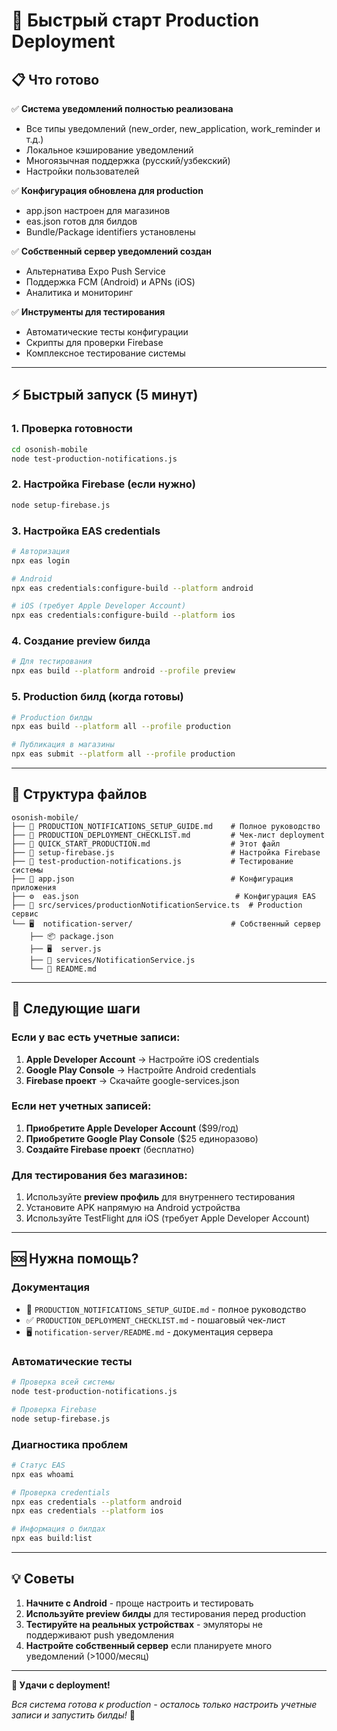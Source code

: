 # 🚀 Быстрый старт Production Deployment

## 📋 Что готово

✅ **Система уведомлений полностью реализована**
- Все типы уведомлений (new_order, new_application, work_reminder и т.д.)
- Локальное кэширование уведомлений
- Многоязычная поддержка (русский/узбекский)
- Настройки пользователей

✅ **Конфигурация обновлена для production**
- app.json настроен для магазинов
- eas.json готов для билдов
- Bundle/Package identifiers установлены

✅ **Собственный сервер уведомлений создан**
- Альтернатива Expo Push Service
- Поддержка FCM (Android) и APNs (iOS)
- Аналитика и мониторинг

✅ **Инструменты для тестирования**
- Автоматические тесты конфигурации
- Скрипты для проверки Firebase
- Комплексное тестирование системы

---

## ⚡ Быстрый запуск (5 минут)

### 1. Проверка готовности
```bash
cd osonish-mobile
node test-production-notifications.js
```

### 2. Настройка Firebase (если нужно)
```bash
node setup-firebase.js
```

### 3. Настройка EAS credentials
```bash
# Авторизация
npx eas login

# Android
npx eas credentials:configure-build --platform android

# iOS (требует Apple Developer Account)
npx eas credentials:configure-build --platform ios
```

### 4. Создание preview билда
```bash
# Для тестирования
npx eas build --platform android --profile preview
```

### 5. Production билд (когда готовы)
```bash
# Production билды
npx eas build --platform all --profile production

# Публикация в магазины
npx eas submit --platform all --profile production
```

---

## 📁 Структура файлов

```
osonish-mobile/
├── 📄 PRODUCTION_NOTIFICATIONS_SETUP_GUIDE.md    # Полное руководство
├── 📄 PRODUCTION_DEPLOYMENT_CHECKLIST.md         # Чек-лист deployment
├── 📄 QUICK_START_PRODUCTION.md                  # Этот файл
├── 🔧 setup-firebase.js                          # Настройка Firebase
├── 🧪 test-production-notifications.js           # Тестирование системы
├── 📱 app.json                                   # Конфигурация приложения
├── ⚙️  eas.json                                   # Конфигурация EAS
├── 🔔 src/services/productionNotificationService.ts  # Production сервис
└── 🖥️  notification-server/                      # Собственный сервер
    ├── 📦 package.json
    ├── 🖥️  server.js
    ├── 🔔 services/NotificationService.js
    └── 📖 README.md
```

---

## 🎯 Следующие шаги

### Если у вас есть учетные записи:
1. **Apple Developer Account** → Настройте iOS credentials
2. **Google Play Console** → Настройте Android credentials
3. **Firebase проект** → Скачайте google-services.json

### Если нет учетных записей:
1. **Приобретите Apple Developer Account** ($99/год)
2. **Приобретите Google Play Console** ($25 единоразово)
3. **Создайте Firebase проект** (бесплатно)

### Для тестирования без магазинов:
1. Используйте **preview профиль** для внутреннего тестирования
2. Установите APK напрямую на Android устройства
3. Используйте TestFlight для iOS (требует Apple Developer Account)

---

## 🆘 Нужна помощь?

### Документация
- 📖 `PRODUCTION_NOTIFICATIONS_SETUP_GUIDE.md` - полное руководство
- ✅ `PRODUCTION_DEPLOYMENT_CHECKLIST.md` - пошаговый чек-лист
- 🖥️  `notification-server/README.md` - документация сервера

### Автоматические тесты
```bash
# Проверка всей системы
node test-production-notifications.js

# Проверка Firebase
node setup-firebase.js
```

### Диагностика проблем
```bash
# Статус EAS
npx eas whoami

# Проверка credentials
npx eas credentials --platform android
npx eas credentials --platform ios

# Информация о билдах
npx eas build:list
```

---

## 💡 Советы

1. **Начните с Android** - проще настроить и тестировать
2. **Используйте preview билды** для тестирования перед production
3. **Тестируйте на реальных устройствах** - эмуляторы не поддерживают push уведомления
4. **Настройте собственный сервер** если планируете много уведомлений (>1000/месяц)

---

**🎉 Удачи с deployment!**

*Вся система готова к production - осталось только настроить учетные записи и запустить билды!* 🚀
